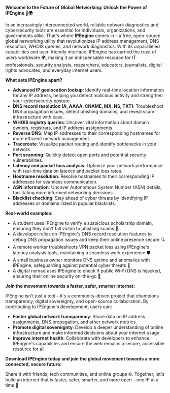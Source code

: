 **Welcome to the Future of Global Networking: Unlock the Power of IPEngine 🔐🌍**

In an increasingly interconnected world, reliable network diagnostics and cybersecurity tools are essential for individuals, organizations, and governments alike. That's where **IPEngine** comes in – a free, open-source global networking utility that revolutionizes IP address management, DNS resolution, WHOIS queries, and network diagnostics. With its unparalleled capabilities and user-friendly interface, IPEngine has earned the trust of users worldwide 🌍, making it an indispensable resource for IT professionals, security analysts, researchers, educators, journalists, digital rights advocates, and everyday internet users.

**What sets IPEngine apart?**

*   **Advanced IP geolocation lookup**: Identify real-time location information for any IP address, helping you detect malicious activity and strengthen your cybersecurity posture.
*   **DNS record resolution (A, AAAA, CNAME, MX, NS, TXT)**: Troubleshoot DNS propagation issues, detect phishing domains, and reveal scam infrastructure with ease.
*   **WHOIS registry queries**: Uncover vital information about domain owners, registrars, and IP address assignments.
*   **Reverse DNS**: Map IP addresses to their corresponding hostnames for more efficient network management.
*   **Traceroute**: Visualize packet routing and identify bottlenecks in your network.
*   **Port scanning**: Quickly detect open ports and potential security vulnerabilities.
*   **Latency and packet loss analysis**: Optimize your network performance with real-time data on latency and packet loss rates.
*   **Hostname resolution**: Resolve hostnames to their corresponding IP addresses for seamless communication.
*   **ASN information**: Uncover Autonomous System Number (ASN) details, facilitating more informed networking decisions.
*   **Blacklist checking**: Stay ahead of cyber threats by identifying IP addresses or domains listed in popular blacklists.

**Real-world examples:**

*   A student uses IPEngine to verify a suspicious scholarship domain, ensuring they don't fall victim to phishing scams 🚀
*   A developer relies on IPEngine's DNS record resolution features to debug DNS propagation issues and keep their online presence secure 🔍
*   A remote worker troubleshoots VPN packet loss using IPEngine's latency analysis tools, maintaining a seamless work experience 🛡️
*   A small business owner monitors DNS uptime and anomalies with IPEngine, safeguarding against potential cyber threats 📡
*   A digital nomad uses IPEngine to check if public Wi-Fi DNS is hijacked, ensuring their online security on-the-go 🔑

**Join the movement towards a faster, safer, smarter internet:**

IPEngine isn't just a tool – it's a community-driven project that champions transparency, digital sovereignty, and open-source collaboration. By contributing to IPEngine's development, users can:

*   **Foster global network transparency**: Share data on IP address assignments, DNS propagation, and other network metrics.
*   **Promote digital sovereignty**: Develop a deeper understanding of online infrastructure and make informed decisions about your internet usage.
*   **Improve internet health**: Collaborate with developers to enhance IPEngine's capabilities and ensure the web remains a secure, accessible resource for all.

**Download IPEngine today and join the global movement towards a more connected, secure future:**

Share it with friends, tech communities, and online groups 🌐. Together, let's build an internet that is faster, safer, smarter, and more open – one IP at a time 🔗